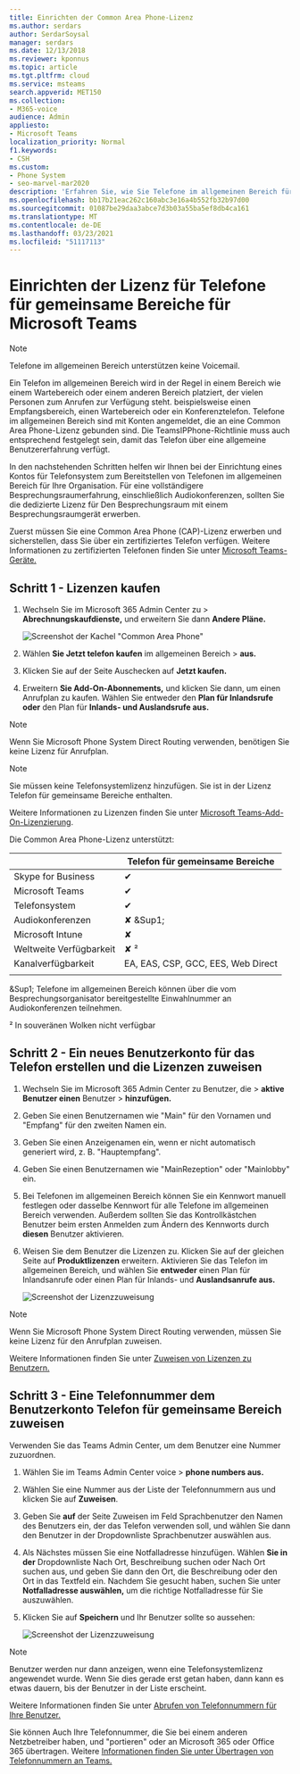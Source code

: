 ```yaml
---
title: Einrichten der Common Area Phone-Lizenz
ms.author: serdars
author: SerdarSoysal
manager: serdars
ms.date: 12/13/2018
ms.reviewer: kponnus
ms.topic: article
ms.tgt.pltfrm: cloud
ms.service: msteams
search.appverid: MET150
ms.collection:
- M365-voice
audience: Admin
appliesto:
- Microsoft Teams
localization_priority: Normal
f1.keywords:
- CSH
ms.custom:
- Phone System
- seo-marvel-mar2020
description: 'Erfahren Sie, wie Sie Telefone im allgemeinen Bereich für Lobbys, Empfangsbereiche und Konferenzräume einrichten. '
ms.openlocfilehash: bb17b21eac262c160abc3e16a4b552fb32b97d00
ms.sourcegitcommit: 01087be29daa3abce7d3b03a55ba5ef8db4ca161
ms.translationtype: MT
ms.contentlocale: de-DE
ms.lasthandoff: 03/23/2021
ms.locfileid: "51117113"
---
```

# <a name="set-up-the-common-area-phone-license-for-microsoft-teams"></a>Einrichten der Lizenz für Telefone für gemeinsame Bereiche für Microsoft Teams
> [!NOTE]
> Telefone im allgemeinen Bereich unterstützen keine Voicemail.

Ein Telefon im allgemeinen Bereich wird in der Regel in einem Bereich wie einem Wartebereich oder einem anderen Bereich platziert, der vielen Personen zum Anrufen zur Verfügung steht. beispielsweise einen Empfangsbereich, einen Wartebereich oder ein Konferenztelefon. Telefone im allgemeinen Bereich sind mit Konten angemeldet, die an eine Common Area Phone-Lizenz gebunden sind. Die TeamsIPPhone-Richtlinie muss auch entsprechend festgelegt sein, damit das Telefon über eine allgemeine Benutzererfahrung verfügt.

In den nachstehenden Schritten helfen wir Ihnen bei der Einrichtung eines Kontos für Telefonsystem zum Bereitstellen von Telefonen im allgemeinen Bereich für Ihre Organisation. Für eine vollständigere Besprechungsraumerfahrung, einschließlich Audiokonferenzen, sollten Sie die dedizierte Lizenz für Den Besprechungsraum mit einem Besprechungsraumgerät erwerben. 

Zuerst müssen Sie eine Common Area Phone (CAP)-Lizenz erwerben und sicherstellen, dass Sie über ein zertifiziertes Telefon verfügen. Weitere Informationen zu zertifizierten Telefonen finden Sie unter [Microsoft Teams-Geräte.](https://products.office.com/microsoft-teams/across-devices?ms.url=officecomteamsdevices&rtc=1) 

## <a name="step-1---buy-the-licenses"></a>Schritt 1 - Lizenzen kaufen

1. Wechseln Sie im Microsoft 365 Admin Center zu  >  **Abrechnungskaufdienste,** und erweitern Sie dann **Andere Pläne.**

    ![Screenshot der Kachel "Common Area Phone"](media/set-up-common-area-phone-image1.png)

2. Wählen **Sie Jetzt telefon kaufen** im allgemeinen Bereich  >  **aus.**

3. Klicken Sie auf der Seite Auschecken auf **Jetzt kaufen.**

4. Erweitern **Sie Add-On-Abonnements,** und klicken Sie dann, um einen Anrufplan zu kaufen. Wählen Sie entweder den **Plan für Inlandsrufe oder** den Plan für **Inlands- und Auslandsrufe aus.**

> [!NOTE]
> Wenn Sie Microsoft Phone System Direct Routing verwenden, benötigen Sie keine Lizenz für Anrufplan.

> [!NOTE]
> Sie müssen keine Telefonsystemlizenz hinzufügen. Sie ist in der Lizenz Telefon für gemeinsame Bereiche enthalten.

Weitere Informationen zu Lizenzen finden Sie unter [Microsoft Teams-Add-On-Lizenzierung](./teams-add-on-licensing/microsoft-teams-add-on-licensing.md).

Die Common Area Phone-Lizenz unterstützt: 


|   |  Telefon für gemeinsame Bereiche  |
|---------|---------|
|Skype for Business |   &#x2714; |
|Microsoft Teams |   &#x2714; |
|Telefonsystem |    &#x2714; |
|Audiokonferenzen |       &#x2718; &Sup1;  |
|Microsoft Intune |    &#x2718; |
|Weltweite Verfügbarkeit |       &#x2718; &sup2;  |
|Kanalverfügbarkeit |    EA, EAS, CSP, GCC, EES, Web Direct  |
|      |         |

&Sup1; Telefone im allgemeinen Bereich können über die vom Besprechungsorganisator bereitgestellte Einwahlnummer an Audiokonferenzen teilnehmen.

&sup2; In souveränen Wolken nicht verfügbar  



## <a name="step-2---create-a-new-user-account-for-the-phone-and-assign-the-licenses"></a>Schritt 2 - Ein neues Benutzerkonto für das Telefon erstellen und die Lizenzen zuweisen

1. Wechseln Sie im Microsoft 365 Admin Center zu Benutzer, die  >  **aktive Benutzer einen** Benutzer  >  **hinzufügen.**

2. Geben Sie einen Benutzernamen wie "Main" für den Vornamen und "Empfang" für den zweiten Namen ein.

3. Geben Sie einen Anzeigenamen ein, wenn er nicht automatisch generiert wird, z. B. "Hauptempfang".

4. Geben Sie einen Benutzernamen wie "MainRezeption" oder "Mainlobby" ein.

5. Bei Telefonen im allgemeinen Bereich können Sie ein Kennwort manuell festlegen oder dasselbe Kennwort für alle Telefone im allgemeinen Bereich verwenden. Außerdem sollten Sie das Kontrollkästchen Benutzer beim ersten Anmelden zum Ändern des Kennworts durch **diesen** Benutzer aktivieren.

6. Weisen Sie dem Benutzer die Lizenzen zu. Klicken Sie auf der gleichen Seite auf **Produktlizenzen** erweitern. Aktivieren Sie das Telefon im allgemeinen Bereich, und wählen Sie **entweder** einen Plan für Inlandsanrufe oder einen Plan für Inlands- und **Auslandsanrufe aus.** 

    ![Screenshot der Lizenzzuweisung](media/set-up-common-area-phone-image2.png)

> [!NOTE]
> Wenn Sie Microsoft Phone System Direct Routing verwenden, müssen Sie keine Lizenz für den Anrufplan zuweisen.

Weitere Informationen finden Sie unter [Zuweisen von Lizenzen zu Benutzern.](/microsoft-365/admin/manage/assign-licenses-to-users)

## <a name="step-3---assign-a-phone-number-to-the-common-area-phone-user-account"></a>Schritt 3 - Eine Telefonnummer dem Benutzerkonto Telefon für gemeinsame Bereich zuweisen

Verwenden Sie das Teams Admin Center, um dem Benutzer eine Nummer zuzuordnen.

1. Wählen Sie im Teams Admin Center voice  >  **phone numbers aus.**

3.    Wählen Sie eine Nummer aus der Liste der Telefonnummern aus und klicken Sie auf **Zuweisen**.

4. Geben Sie **auf** der Seite Zuweisen im Feld Sprachbenutzer den Namen des Benutzers ein, der  das Telefon verwenden soll, und wählen Sie dann den Benutzer in der Dropdownliste Sprachbenutzer auswählen aus.

5. Als Nächstes müssen Sie eine Notfalladresse hinzufügen. Wählen **Sie in der** Dropdownliste  Nach Ort, Beschreibung suchen oder Nach Ort suchen aus, und geben Sie dann den Ort, die Beschreibung oder den Ort in das Textfeld ein.  Nachdem Sie gesucht haben, suchen Sie unter **Notfalladresse auswählen,** um die richtige Notfalladresse für Sie auszuwählen.

6. Klicken Sie auf **Speichern** und Ihr Benutzer sollte so aussehen:

   ![Screenshot der Lizenzzuweisung](media/set-up-common-area-phone-image3.png)

> [!NOTE]
> Benutzer werden nur dann anzeigen, wenn eine Telefonsystemlizenz angewendet wurde. Wenn Sie dies gerade erst getan haben, dann kann es etwas dauern, bis der Benutzer in der Liste erscheint.

Weitere Informationen finden Sie unter [Abrufen von Telefonnummern für Ihre Benutzer.](getting-phone-numbers-for-your-users.md)

Sie können Auch Ihre Telefonnummer, die Sie bei einem anderen Netzbetreiber haben, und "portieren" oder an Microsoft 365 oder Office 365 übertragen. Weitere [Informationen finden Sie unter Übertragen von Telefonnummern an Teams.](phone-number-calling-plans/transfer-phone-numbers-to-teams.md)